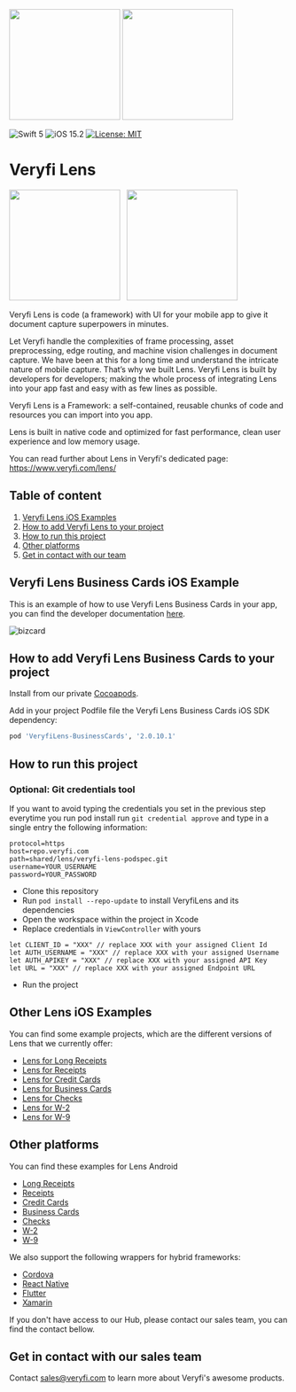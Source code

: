 <img src="https://user-images.githubusercontent.com/30441118/212185646-f96d2e4c-daf4-4286-8f1b-c92058224b87.png#gh-dark-mode-only" width="200">
<img src="https://user-images.githubusercontent.com/30441118/212185644-ab61c399-0f0c-4d22-a361-0191632d63d2.png#gh-light-mode-only" width="200">

![Swift 5](https://img.shields.io/badge/Swift-5-orange.svg?style=flat)
![iOS 15.2](https://img.shields.io/badge/iOS-15.2-blue.svg?style=flat)
[![License: MIT](https://img.shields.io/badge/License-MIT-green.svg)](https://opensource.org/licenses/MIT)
# Veryfi Lens

<a href="https://apps.apple.com/co/app/veryfi-lens/id1498300628?l=en"><img src="https://upload.wikimedia.org/wikipedia/commons/thumb/3/3c/Download_on_the_App_Store_Badge.svg/2560px-Download_on_the_App_Store_Badge.svg.png" width="200"></a>&nbsp;&nbsp;
<a href="https://play.google.com/store/apps/details?id=com.veryfi.lensdemo"><img src="https://en.logodownload.org/wp-content/uploads/2019/06/get-it-on-google-play-badge-1.png" width="200"></a>

Veryfi Lens is code (a framework) with UI for your mobile app to give it document capture superpowers in minutes.

Let Veryfi handle the complexities of frame processing, asset preprocessing, edge routing, and machine vision challenges in document capture. We have been at this for a long time and understand the intricate nature of mobile capture. That’s why we built Lens. Veryfi Lens is built by developers for developers; making the whole process of integrating Lens into your app fast and easy with as few lines as possible.

Veryfi Lens is a Framework: a self-contained, reusable chunks of code and resources you can import into you app.

Lens is built in native code and optimized for fast performance, clean user experience and low memory usage.

You can read further about Lens in Veryfi's dedicated page: https://www.veryfi.com/lens/

## Table of content
1. [Veryfi Lens iOS Examples](#examples)
2. [How to add Veryfi Lens to your project](#cocoapods)
3. [How to run this project](#configuration)
4. [Other platforms](#other_platforms)
5. [Get in contact with our team](#contact)

## Veryfi Lens Business Cards iOS Example <a name="example"></a>
This is an example of how to use Veryfi Lens Business Cards in your app, you can find the developer documentation [here](https://app.veryfi.com/lens/docs/ios/).

![bizcard](https://user-images.githubusercontent.com/30441118/195653940-7a2c1ca4-3a29-4b16-94be-cc964267e11a.gif)

## How to add Veryfi Lens Business Cards to your project <a name="cocoapods"></a>

Install from our private [Cocoapods](https://hub.veryfi.com/api/settings/keys).

Add in your project Podfile file the Veryfi Lens Business Cards iOS SDK dependency:
```ruby
pod 'VeryfiLens-BusinessCards', '2.0.10.1'
```

## How to run this project <a name="configuration"></a>
### Optional: Git credentials tool
If you want to avoid typing the credentials you set in the previous step everytime you run pod install run `git credential approve` and type in a single entry the following information:

```
protocol=https
host=repo.veryfi.com
path=shared/lens/veryfi-lens-podspec.git
username=YOUR_USERNAME
password=YOUR_PASSWORD

```

- Clone this repository
- Run `pod install --repo-update` to install VeryfiLens and its dependencies
- Open the workspace within the project in Xcode
- Replace credentials in `ViewController` with yours
```
let CLIENT_ID = "XXX" // replace XXX with your assigned Client Id
let AUTH_USERNAME = "XXX" // replace XXX with your assigned Username
let AUTH_APIKEY = "XXX" // replace XXX with your assigned API Key
let URL = "XXX" // replace XXX with your assigned Endpoint URL
```
- Run the project

## Other Lens iOS Examples <a name="examples"></a>
You can find some example projects, which are the different versions of Lens that we currently offer:
- [Lens for Long Receipts](https://github.com/veryfi/veryfi-lens-long-receipts-ios-demo)
- [Lens for Receipts](https://github.com/veryfi/veryfi-lens-receipts-ios-demo)
- [Lens for Credit Cards](https://github.com/veryfi/veryfi-lens-credit-cards-ios-demo)
- [Lens for Business Cards](https://github.com/veryfi/veryfi-lens-business-cards-ios-demo)
- [Lens for Checks](https://github.com/veryfi/veryfi-lens-checks-ios-demo)
- [Lens for W-2](https://github.com/veryfi/veryfi-lens-w2-ios-demo)
- [Lens for W-9](https://github.com/veryfi/veryfi-lens-w9-ios-demo)

## Other platforms <a name="other_platforms"></a>
You can find these examples for Lens Android 
- [Long Receipts](https://github.com/veryfi/veryfi-lens-long-receipts-android-demo)
- [Receipts](https://github.com/veryfi/veryfi-lens-receipts-android-demo)
- [Credit Cards](https://github.com/veryfi/veryfi-lens-credit-cards-android-demo)
- [Business Cards](https://github.com/veryfi/veryfi-lens-business-cards-android-demo)
- [Checks](https://github.com/veryfi/veryfi-lens-checks-android-demo)
- [W-2](https://github.com/veryfi/veryfi-lens-w2-android-demo)
- [W-9](https://github.com/veryfi/veryfi-lens-w9-android-demo)

We also support the following wrappers for hybrid frameworks:
- [Cordova](https://hub.veryfi.com/lens/docs/cordova/)
- [React Native](https://hub.veryfi.com/lens/docs/react-native/)
- [Flutter](https://hub.veryfi.com/lens/docs/flutter/)
- [Xamarin](https://hub.veryfi.com/lens/docs/xamarin/)

If you don't have access to our Hub, please contact our sales team, you can find the contact bellow.

## Get in contact with our sales team <a name="contact"></a>
Contact sales@veryfi.com to learn more about Veryfi's awesome products.
